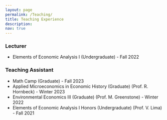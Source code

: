 ```yaml
---
layout: page
permalink: /Teaching/
title: Teaching Experience
description: 
nav: true
---
```



### Lecturer

- Elements of Economic Analysis I (Undergraduate) - Fall 2022


### Teaching Assistant

- Math Camp (Graduate) - Fall 2023
- Applied Microeconomics in Economic History (Graduate) (Prof. R. Hornbeck) - Winter 2023
- Environmental Economics III (Graduate) (Prof. M. Greenstone) - Winter 2022
- Elements of Economic Analysis I Honors (Undergraduate) (Prof. V. Lima) - Fall 2021
